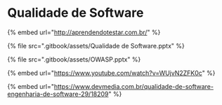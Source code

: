 # Qualidade de Software

{% embed url="http://aprendendotestar.com.br/" %}

{% file src=".gitbook/assets/Qualidade de Software.pptx" %}

{% file src=".gitbook/assets/OWASP.pptx" %}

{% embed url="https://www.youtube.com/watch?v=WUjvN2ZFK0c" %}

{% embed url="https://www.devmedia.com.br/qualidade-de-software-engenharia-de-software-29/18209" %}

